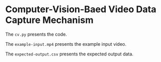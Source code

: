# Computer-Vision-Baed Video Data Capture Mechanism

The ```cv.py``` presents the code. 

The ```example-input.mp4``` presents the example input video.

The ```expected-output.csv``` presents the expected output data. 
